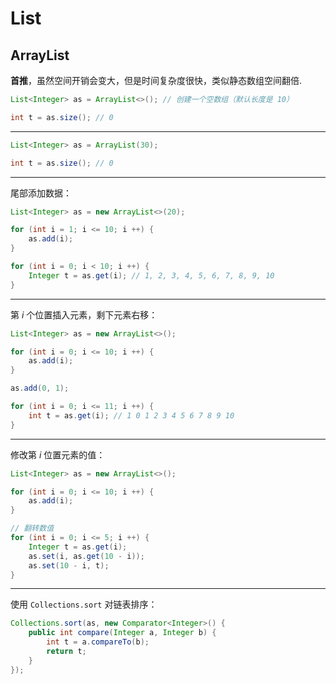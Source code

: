 # List

## ArrayList

**首推**，虽然空间开销会变大，但是时间复杂度很快，类似静态数组空间翻倍.

```java
List<Integer> as = ArrayList<>(); // 创建一个空数组（默认长度是 10）

int t = as.size(); // 0
```

---

```java
List<Integer> as = ArrayList(30);

int t = as.size(); // 0
```

---

尾部添加数据：

```java
List<Integer> as = new ArrayList<>(20);

for (int i = 1; i <= 10; i ++) {
    as.add(i);
}

for (int i = 0; i < 10; i ++) {
    Integer t = as.get(i); // 1, 2, 3, 4, 5, 6, 7, 8, 9, 10
}
```

---

第 $i$ 个位置插入元素，剩下元素右移：

```java
List<Integer> as = new ArrayList<>();

for (int i = 0; i <= 10; i ++) {
    as.add(i);
}

as.add(0, 1);

for (int i = 0; i <= 11; i ++) {
    int t = as.get(i); // 1 0 1 2 3 4 5 6 7 8 9 10
}
```

---

修改第 $i$ 位置元素的值：

```java
List<Integer> as = new ArrayList<>();

for (int i = 0; i <= 10; i ++) {
    as.add(i);
}

// 翻转数值
for (int i = 0; i <= 5; i ++) {
    Integer t = as.get(i);
    as.set(i, as.get(10 - i));
    as.set(10 - i, t);
}
```

---

使用 `Collections.sort` 对链表排序：

```java
Collections.sort(as, new Comparator<Integer>() {
    public int compare(Integer a, Integer b) {
        int t = a.compareTo(b);
        return t;
    }
});
```